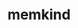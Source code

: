 ---
title: "memkind"
layout: cache
categories: [package, develop]
meta: {"versions": ["1.13.0"], "compilers": ["gcc@=11.1.0"], "oss": ["ubuntu20.04"], "platforms": ["linux"], "targets": ["ppc64le", "x86_64_v3"], "stacks": ["e4s", "e4s-power", "root"], "num_specs": 3, "num_specs_by_stack": {"root": 3, "e4s-power": 2, "e4s": 1}}
spec_details: [{"hash": "f3covprdh4yf3pq7y6trsiwiovyvtn4t", "compiler": "gcc@=11.1.0", "versions": ["1.13.0"], "os": "ubuntu20.04", "platform": "linux", "target": "ppc64le", "variants": ["build_system=autotools"], "stacks": ["root", "e4s-power"], "size": "-", "tarball": "https://binaries.spack.io/develop/build_cache/linux-ubuntu20.04-ppc64le/gcc-11.1.0/memkind-1.13.0/linux-ubuntu20.04-ppc64le-gcc-11.1.0-memkind-1.13.0-f3covprdh4yf3pq7y6trsiwiovyvtn4t.spack"}, {"hash": "k7vnebkkd7f46zpx32jcupqhe6hhkxvo", "compiler": "gcc@=11.1.0", "versions": ["1.13.0"], "os": "ubuntu20.04", "platform": "linux", "target": "ppc64le", "variants": ["build_system=autotools"], "stacks": ["root", "e4s-power"], "size": "-", "tarball": "https://binaries.spack.io/develop/build_cache/linux-ubuntu20.04-ppc64le/gcc-11.1.0/memkind-1.13.0/linux-ubuntu20.04-ppc64le-gcc-11.1.0-memkind-1.13.0-k7vnebkkd7f46zpx32jcupqhe6hhkxvo.spack"}, {"hash": "4loejkim7d3ycfjtiaeoamdmcecybrmr", "compiler": "gcc@=11.1.0", "versions": ["1.13.0"], "os": "ubuntu20.04", "platform": "linux", "target": "x86_64_v3", "variants": ["build_system=autotools"], "stacks": ["root", "e4s"], "size": "-", "tarball": "https://binaries.spack.io/develop/build_cache/linux-ubuntu20.04-x86_64_v3/gcc-11.1.0/memkind-1.13.0/linux-ubuntu20.04-x86_64_v3-gcc-11.1.0-memkind-1.13.0-4loejkim7d3ycfjtiaeoamdmcecybrmr.spack"}]
---